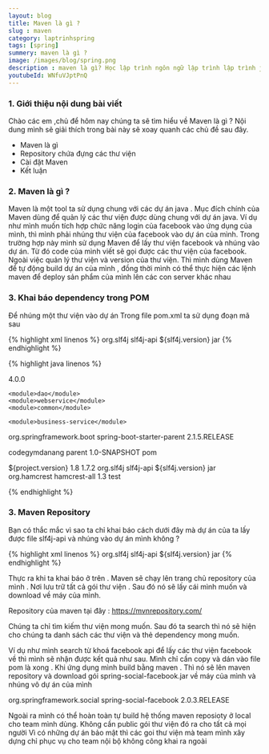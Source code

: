 ```yaml
---
layout: blog
title: Maven là gì ? 
slug : maven 
category: laptrinhspring
tags: [spring]
summery: maven là gì ? 
image: /images/blog/spring.png
description : maven là gì? Học lập trình ngôn ngữ lập trình lập trình java java cơ bản khóa học lập trình java học ngôn ngữ lập trình java
youtubeId: WNfuVJptPnQ
---
```


### **1. Giới thiệu nội dung bài viết**

Chào các em ,chủ để hôm nay chúng ta sẽ tìm hiểu về Maven là gì ?
Nội dung mình sẽ giải thích trong bài này sẽ xoay quanh các chủ đề sau đây.

- Maven là gì
- Repository chứa đựng các thư viện
- Cài đặt Maven
- Kết luận

### **2. Maven là gì ?** 

Maven là một tool ta sử dụng chung với các dự án java . Mục đích chính của Maven dùng để quản lý các thư viện được dùng chung với dự án java. 
Ví dụ như mình muốn tích hợp chức năng login của facebook vào ứng dụng của mình, thì mình phải nhúng thư viện  của facebook vào dự án của mình. 
Trong trường hợp này mình sử dụng Maven để lấy thư viện facebook và nhúng vào dự án. Từ đó code của mình viết sẽ gọi được các thư viện của facebook.
Ngoài việc quản lý thư viện và version của thư viện. Thì mình dùng Maven để tự động build dự án của mình , đồng thời mình có thể thực hiện các lệnh maven
để deploy sản phẩm của mình lên các con server khác nhau

### **3. Khai báo dependency trong POM**

Để nhúng một thư viện vào dự án Trong file pom.xml ta sử dụng đoạn mã sau

{% highlight xml  linenos %}
<dependency>
        <groupId>org.slf4j</groupId>
        <artifactId>slf4j-api</artifactId>
        <version>${slf4j.version}</version>
        <type>jar</type>
</dependency>
{% endhighlight %}

{% highlight java linenos %}
<?xml version="1.0" encoding="UTF-8"?>
<project xmlns="http://maven.apache.org/POM/4.0.0"
         xmlns:xsi="http://www.w3.org/2001/XMLSchema-instance"
         xsi:schemaLocation="http://maven.apache.org/POM/4.0.0 http://maven.apache.org/xsd/maven-4.0.0.xsd">
  <modelVersion>4.0.0</modelVersion>

  <modules>

    <module>dao</module>
    <module>webservice</module>
    <module>common</module>

    <module>business-service</module>
  </modules>

  <parent>
    <groupId>org.springframework.boot</groupId>
    <artifactId>spring-boot-starter-parent</artifactId>
    <version>2.1.5.RELEASE</version>
  </parent>

  <groupId>codegymdanang</groupId>
  <artifactId>parent</artifactId>
  <version>1.0-SNAPSHOT</version>
  <packaging>pom</packaging>

  <properties>
    <project.version>${project.version}</project.version>
    <jdkVersion>1.8</jdkVersion>
    <slf4j.version>1.7.2</slf4j.version>
  </properties>
  
  <dependencyManagement>
    <dependencies>
      <dependency>
        <groupId>org.slf4j</groupId>
        <artifactId>slf4j-api</artifactId>
        <version>${slf4j.version}</version>
        <type>jar</type>
      </dependency>
    </dependencies>
  </dependencyManagement>

  <dependencies>
    <dependency>
      <groupId>org.hamcrest</groupId>
      <artifactId>hamcrest-all</artifactId>
      <version>1.3</version>
      <scope>test</scope>
    </dependency>

  </dependencies>

</project>

{% endhighlight %}

### **3. Maven Repository**

Bạn có thắc mắc vì sao ta chỉ khai báo cách dưới đây mà dự án của ta lấy được file slf4j-api và nhúng vào dự án mình không ? 

{% highlight xml linenos %}
<dependency>
        <groupId>org.slf4j</groupId>
        <artifactId>slf4j-api</artifactId>
        <version>${slf4j.version}</version>
        <type>jar</type>
</dependency>
{% endhighlight %}

Thực ra khi ta khai báo ở trên . Maven sẽ chạy lên trang chủ repository của mình . Nơi lưu trữ tất cả gói thư viện . Sau đó nó sẽ lấy cái mình muốn và 
download về máy của mình. 
 
Repository của maven tại đây : https://mvnrepository.com/

Chúng ta chỉ tìm kiếm thư viện mong muốn. Sau đó ta search thì nó sẽ hiện cho chúng ta danh sách các thư viện và thẻ dependency mong muốn.

Ví dụ như mình search từ khoá facebook api để lấy các thư viện facebook về thì mình sẽ nhận được kết quả như sau. Mình chỉ cần copy và dán vào file pom là xong
. Khi ứng dụng mình build bằng maven . Thì nó sẽ lên maven repository và download gói spring-social-facebook.jar về máy của mình và nhúng vô dự án
của mình
 
 
<!-- https://mvnrepository.com/artifact/org.springframework.social/spring-social-facebook -->
<dependency>
    <groupId>org.springframework.social</groupId>
    <artifactId>spring-social-facebook</artifactId>
    <version>2.0.3.RELEASE</version>
</dependency>

Ngoài ra mình có thể hoàn toàn tự build hệ thống maven reposioty ở local cho team mình dùng. Không cần public gói thư viện đó ra cho tất cả mọi người
Vì có những dự án bảo mật thì các goi thư viện mà team mình xây dựng chỉ phục vụ cho team nội bộ không công khai ra ngoài

